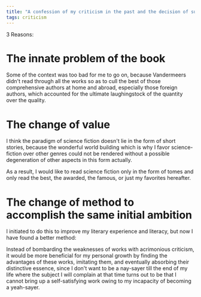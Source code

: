 ```yaml
---
title: "A confession of my criticism in the past and the decision of suspending the project of reviewing the Big Book of Science Fiction "
tags: criticism
---
```



3 Reasons:

# The innate problem of the book

Some of the context was too bad for me to go on, because Vandermeers didn't read through all the works so as to cull the best of those comprehensive authors at home and abroad, especially those foreign authors, which accounted for the ultimate laughingstock of the quantity over the quality.

# The change of value
I think the paradigm of science fiction doesn't lie in the form of short stories, because the wonderful world building which is why I favor science-fiction over other genres could not be rendered without a possible degeneration of other aspects in this form actually.

As a result, I would like to read science fiction only in the form of tomes and only read the best, the awarded, the famous, or just my favorites hereafter.

# The change of method to accomplish the same initial ambition
I initiated to do this to improve my literary experience and literacy, but now I have found a better method:
	
Instead of bombarding the weaknesses of works with acrimonious criticism, it would be more beneficial for my personal growth by finding the advantages of these works, imitating them, and eventually absorbing their distinctive essence, since I don't want to be a nay-sayer till the end of my life where the subject I will complain at that time turns out to be that I cannot bring up a self-satisfying work owing to my incapacity of becoming a yeah-sayer.
